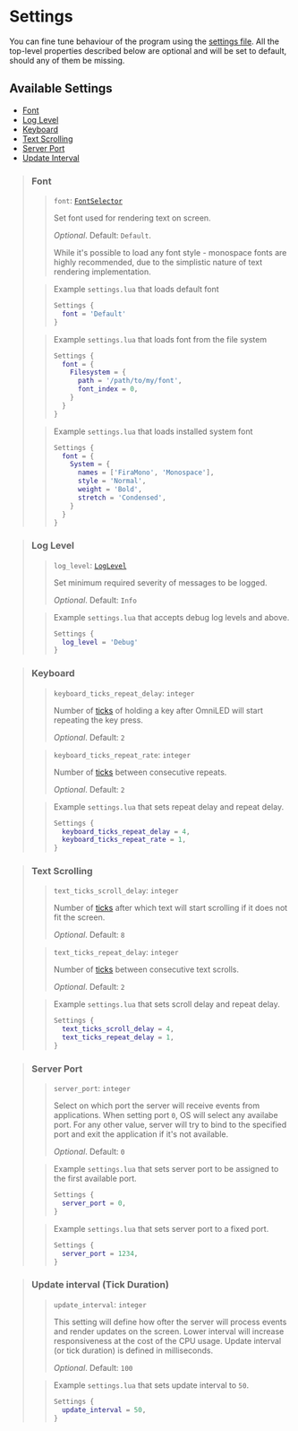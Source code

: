 # Settings

You can fine tune behaviour of the program using the [settings file](../config/settings.lua).
All the top-level properties described below are optional and will be set to default, should any of them be missing.

## Available Settings

- [Font](#font)
- [Log Level](#log-level)
- [Keyboard](#keyboard)
- [Text Scrolling](#text-scrolling)
- [Server Port](#server-port)
- [Update Interval](#update-interval-tick-duration)

> ### Font
>
> > `font`: [`FontSelector`](scripting_reference.md#fontselector)
> >
> > Set font used for rendering text on screen.
> >
> > _Optional_. Default: `Default`.
> >
> > While it's possible to load any font style - monospace fonts are highly recommended, due to the
> > simplistic nature of text rendering implementation.
>
> > Example `settings.lua` that loads default font
> > ```lua
> > Settings {
> >   font = 'Default'
> > }
> > ```
>
> > Example `settings.lua` that loads font from the file system
> > ```lua
> > Settings {
> >   font = {
> >     Filesystem = {
> >       path = '/path/to/my/font',
> >       font_index = 0,
> >     }
> >   }
> > }
>
> > Example `settings.lua` that loads installed system font
> > ```lua
> > Settings {
> >   font = {
> >     System = {
> >       names = ['FiraMono', 'Monospace'],
> >       style = 'Normal',
> >       weight = 'Bold',
> >       stretch = 'Condensed',
> >     }
> >   }
> > }
> > ```

> ### Log Level
>
> > `log_level`: [`LogLevel`](scripting_reference.md#loglevel)
> >
> > Set minimum required severity of messages to be logged.
> >
> > _Optional_. Default: `Info`
>
> > Example `settings.lua` that accepts debug log levels and above.
> > ```lua
> > Settings {
> >   log_level = 'Debug'
> > }
> > ```

> ### Keyboard
>
> > `keyboard_ticks_repeat_delay`: `integer`
> >
> > Number of [ticks](#update-interval-tick-duration) of holding a key after OmniLED will start
> > repeating the key press.
> >
> > _Optional_. Default: `2`
>
> > `keyboard_ticks_repeat_rate`: `integer`
> >
> > Number of [ticks](#update-interval-tick-duration) between consecutive repeats.
> >
> > _Optional_. Default: `2`
>
> > Example `settings.lua` that sets repeat delay and repeat delay.
> > ```lua
> > Settings {
> >   keyboard_ticks_repeat_delay = 4,
> >   keyboard_ticks_repeat_rate = 1,
> > }
> > ```

> ### Text Scrolling
>
> > `text_ticks_scroll_delay`: `integer`
> >
> > Number of [ticks](#update-interval-tick-duration) after which text will start scrolling if it
> > does not fit the screen.
> >
> > _Optional_. Default: `8`
>
> > `text_ticks_repeat_delay`: `integer`
> >
> > Number of [ticks](#update-interval-tick-duration) between consecutive text scrolls.
> >
> > _Optional_. Default: `2`
>
> > Example `settings.lua` that sets scroll delay and repeat delay.
> > ```lua
> > Settings {
> >   text_ticks_scroll_delay = 4,
> >   text_ticks_repeat_delay = 1,
> > }
> > ```

> ### Server Port
>
> > `server_port`: `integer`
> >
> > Select on which port the server will receive events from applications. When setting port `0`,
> > OS will select any availabe port. For any other value, server will try to bind to the specified
> > port and exit the application if it's not available.
> >
> > _Optional_. Default: `0`
>
> > Example `settings.lua` that sets server port to be assigned to the first available port.
> > ```lua
> > Settings {
> >   server_port = 0,
> > }
> > ```
>
> > Example `settings.lua` that sets server port to a fixed port.
> > ```lua
> > Settings {
> >   server_port = 1234,
> > }
> > ```

> ### Update interval (Tick Duration)
> 
> > `update_interval`: `integer`
> >
> > This setting will define how ofter the server will process events and render updates on the
> > screen. Lower interval will increase responsiveness at the cost of the CPU usage. Update
> > interval (or tick duration) is defined in milliseconds.
> >
> > _Optional_. Default: `100`
>
> > Example `settings.lua` that sets update interval to `50`.
> > ```lua
> > Settings {
> >   update_interval = 50,
> > }
> > ```